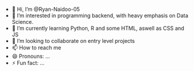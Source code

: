 - 👋 Hi, I’m @Ryan-Naidoo-05
- 👀 I’m interested in programming backend, with heavy emphasis on Data Science. 
- 🌱 I’m currently learning Python, R and some HTML, aswell as CSS and JS
- 💞️ I’m looking to collaborate on entry level projects 
- 📫 How to reach me 
- 😄 Pronouns: ...
- ⚡ Fun fact: ...

<!---
Ryan-Naidoo-05/Ryan-Naidoo-05 is a ✨ special ✨ repository because its `README.md` (this file) appears on your GitHub profile.
You can click the Preview link to take a look at your changes.
--->
